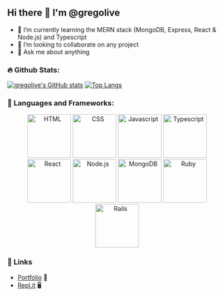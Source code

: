 ## Hi there 👋 I'm @gregolive

- 🌱 I’m currently learning the MERN stack (MongoDB, Express, React & Node.js) and Typescript
- 👯 I’m looking to collaborate on any project
- 💬 Ask me about anything

### 🔥 Github Stats:
[![gregolive's GitHub stats](https://github-readme-stats.vercel.app/api?username=gregolive&show_icons=true&theme=tokyonight)](https://github.com/anuraghazra/github-readme-stats)
[![Top Langs](https://github-readme-stats.vercel.app/api/top-langs/?username=gregolive&layout=compact&theme=tokyonight)](https://github.com/anuraghazra/github-readme-stats)

### 🔭 Languages and Frameworks:
<div align="center">
  <img src="https://cdn.jsdelivr.net/gh/devicons/devicon/icons/html5/html5-original.svg" alt="HTML" height="100" />
  <img src="https://cdn.jsdelivr.net/gh/devicons/devicon/icons/css3/css3-original.svg" alt="CSS" height="100" />
  <img src="https://cdn.jsdelivr.net/gh/devicons/devicon/icons/javascript/javascript-original.svg" alt="Javascript" height="100" />
  <img src="https://cdn.jsdelivr.net/gh/devicons/devicon/icons/typescript/typescript-original.svg" alt="Typescript" height="100" />
  <img src="https://cdn.jsdelivr.net/gh/devicons/devicon/icons/react/react-original.svg" alt="React" height="100" />
  <img src="https://cdn.jsdelivr.net/gh/devicons/devicon/icons/nodejs/nodejs-original.svg" alt="Node.js" height="100" />
  <img src="https://cdn.jsdelivr.net/gh/devicons/devicon/icons/mongodb/mongodb-original-wordmark.svg" alt="MongoDB" height="100" />
  <img src="https://cdn.jsdelivr.net/gh/devicons/devicon/icons/ruby/ruby-plain.svg" alt="Ruby" height="100" />
  <img src="https://cdn.jsdelivr.net/gh/devicons/devicon/icons/rails/rails-plain.svg" alt="Rails" height="100" />
</div>

### 🔗 Links
- [Portfolio](https://gregolive.github.io/portfolio/) 📁
- [Repl.it](https://replit.com/@gregolive) 🖥️

<!--
**gregolive/gregolive** is a ✨ _special_ ✨ repository because its `README.md` (this file) appears on your GitHub profile.

Here are some ideas to get you started:

- 🔭 I’m currently working on ...
- 🌱 I’m currently learning ...
- 👯 I’m looking to collaborate on ...
- 🤔 I’m looking for help with ...
- 💬 Ask me about ...
- 📫 How to reach me: ...
- 😄 Pronouns: ...
- ⚡ Fun fact: ...
-->
